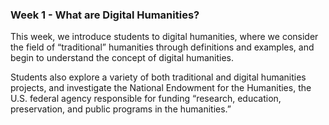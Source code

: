 ### Week 1 - What are Digital Humanities?

This week, we introduce students to digital humanities, where we consider the field of “traditional” humanities through definitions and examples, and begin to understand the concept of digital humanities.
 
Students also explore a variety of both traditional and digital humanities projects, and investigate the National Endowment for the Humanities, the U.S. federal agency responsible for funding “research, education, preservation, and public programs in the humanities.” 
